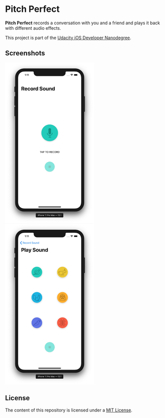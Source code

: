 # Pitch Perfect

**Pitch Perfect** records a conversation with you and a friend and plays it back with different audio effects.

This project is part of the [Udacity iOS Developer Nanodegree](https://www.udacity.com/course/ios-developer-nanodegree--nd003).

## Screenshots

<p float="left">
    <img src="./README-IMAGES/screenshot-record.jpg" width="289" height="518">
    <img src="./README-IMAGES/screenshot-play.jpg" width="289" height="518">
</p>

## License

The content of this repository is licensed under a [MIT License](LICENSE).
